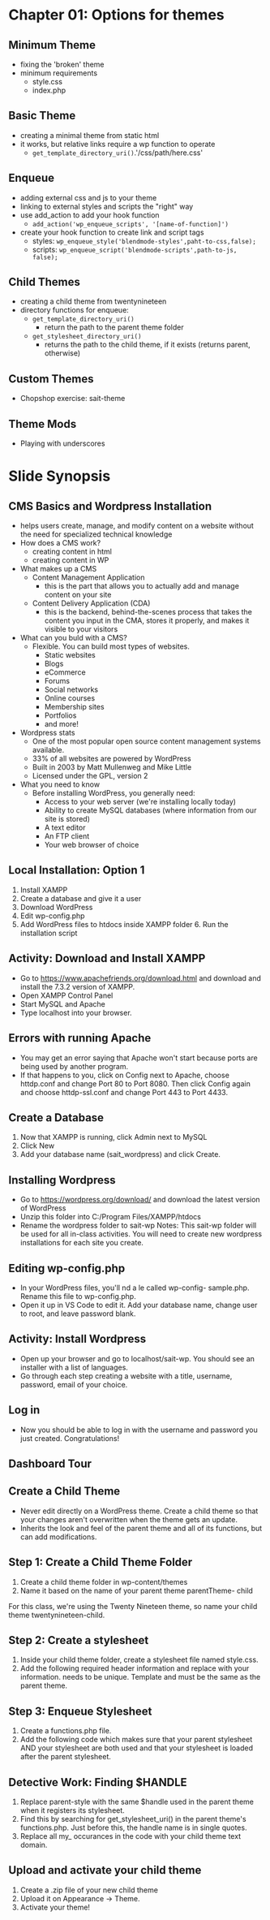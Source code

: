 # Chapter 01: Options for themes
## Minimum Theme
- fixing the 'broken' theme
- minimum requirements
  - style.css
  - index.php

## Basic Theme
- creating a minimal theme from static html
- it works, but relative links require a wp function to operate
  - `get_template_directory_uri()`.'/css/path/here.css'

## Enqueue
- adding external css and js to your theme
- linking to external styles and scripts the "right" way
- use add_action to add your hook function
  - `add_action('wp_enqueue_scripts', '[name-of-function]')`
- create your hook function to create link and script tags
  - styles: `wp_enqueue_style('blendmode-styles',paht-to-css,false);`
  - scripts: `wp_enqueue_script('blendmode-scripts',path-to-js, false);`

## Child Themes
- creating a child theme from twentynineteen
- directory functions for enqueue:
  - `get_template_directory_uri()`
    - return the path to the parent theme folder
  - `get_stylesheet_directory_uri()`
    - returns the path to the child theme, if it exists (returns parent, otherwise)

## Custom Themes
- Chopshop exercise: sait-theme

## Theme Mods
- Playing with underscores

# Slide Synopsis
## CMS Basics and Wordpress Installation
- helps users create, manage, and modify content on a website without the need for specialized technical knowledge
- How does a CMS work?
  - creating content in html
  - creating content in WP
- What makes up a CMS
  - Content Management Application
    - this is the part that allows you to actually add and manage content on your site
  - Content Delivery Application (CDA) 
    - this is the backend, behind-the-scenes process that takes the content you input in the CMA, stores it properly, and makes it visible to your visitors
- What can you buld with a CMS?
  - Flexible. You can build most types of websites.
    - Static websites 
    - Blogs 
    - eCommerce 
    - Forums
    - Social networks 
    - Online courses 
    - Membership sites 
    - Portfolios
    - and more!
- Wordpress stats
  - One of the most popular open source content management systems available.
  - 33% of all websites are powered by WordPress
  - Built in 2003 by Matt Mullenweg and Mike Little
  - Licensed under the GPL, version 2
- What you need to know
  - Before installing WordPress, you generally need:
    - Access to your web server (we're installing locally today)
    - Ability to create MySQL databases (where information from our site is stored)
    - A text editor
    - An FTP client
    - Your web browser of choice
## Local Installation: Option 1
1. Install XAMPP
2. Create a database and give it a user
3. Download WordPress
4. Edit wp-config.php
5. Add WordPress files to htdocs inside XAMPP folder 6. Run the installation script

## Activity: Download and Install XAMPP
- Go to https://www.apachefriends.org/download.html and download and install the 7.3.2 version of XAMPP.
- Open XAMPP Control Panel
- Start MySQL and Apache
- Type localhost into your browser.

## Errors with running Apache
- You may get an error saying that Apache won't start because ports are being used by another program.
- If that happens to you, click on Config next to Apache, choose httdp.conf and change Port 80 to Port 8080. Then click Config again and choose httdp-ssl.conf and change Port 443 to Port 4433.

## Create a Database
1. Now that XAMPP is running, click Admin next to MySQL
2. Click New
3. Add your database name (sait_wordpress) and click Create.

## Installing Wordpress
- Go to https://wordpress.org/download/ and download the latest version of WordPress
- Unzip this folder into C:/Program Files/XAMPP/htdocs
- Rename the wordpress folder to sait-wp
Notes: This sait-wp folder will be used for all in-class activities. You will need to create new wordpress installations for each site you create.

## Editing wp-config.php
- In your WordPress files, you'll  nd a  le called wp-config- sample.php. Rename this file to wp-config.php.
- Open it up in VS Code to edit it. Add your database name, change user to root, and leave password blank.

## Activity: Install Wordpress
- Open up your browser and go to localhost/sait-wp. You should see an installer with a list of languages.
- Go through each step creating a website with a title, username, password, email of your choice.

## Log in
- Now you should be able to log in with the username and
password you just created. Congratulations!

## Dashboard Tour

## Create a Child Theme
- Never edit directly on a WordPress theme. Create a child theme so that your changes aren't overwritten when the theme gets an update.
- Inherits the look and feel of the parent theme and all of its functions, but can add modifications.

## Step 1: Create a Child Theme Folder
1. Create a child theme folder in wp-content/themes
2. Name it based on the name of your parent theme parentTheme-
child

For this class, we're using the Twenty Nineteen theme, so name your child theme twentynineteen-child.

## Step 2: Create a stylesheet
1. Inside your child theme folder, create a stylesheet file named style.css.
2. Add the following required header information and replace with your information. needs to be unique. Template and must be the same as the parent theme.

## Step 3: Enqueue Stylesheet
1. Create a functions.php file.
2. Add the following code which makes sure that your parent stylesheet AND your stylesheet are both used and that your stylesheet is loaded after the parent stylesheet.

## Detective Work: Finding $HANDLE
1. Replace parent-style with the same $handle used in the parent theme when it registers its stylesheet.
2. Find this by searching for get_stylesheet_uri() in the parent theme's functions.php. Just before this, the handle name is in single quotes.
3. Replace all my_ occurances in the code with your child theme text
domain.

## Upload and activate your child theme
1. Create a .zip file of your new child theme 
2. Upload it on Appearance -> Theme.
3. Activate your theme!